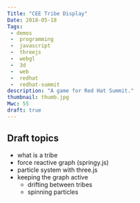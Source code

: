 ```yaml
---
Title: "CEE Tribe Display"
Date: 2018-05-18
Tags:
 - demos
 -  programming
 -  javascript
 -  threejs
 -  webgl
 -  3d
 -  web
 -  redhat
 -  redhat-summit
description: "A game for Red Hat Summit."
thumbnail: thumb.jpg
Mwc: 55
draft: true
---
```


## Draft topics

- what is a tribe
- force reactive graph (springy.js)
- particle system with three.js
- keeping the graph active
  - drifting between tribes
  - spinning particles
